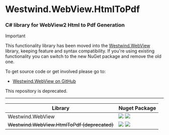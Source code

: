# Westwind.WebView.HtmlToPdf

### C# library for WebView2 Html to Pdf Generation

> [!IMPORTANT]
> This functionality library has been moved into the [Westwind.WebView](https://github.com/RickStrahl/Westwind.WebView) library, keeping feature and syntax compatibility. If you're using existing functionality you can switch to the new NuGet package and remove the old one. 
>
> To get source code or get involved please go to:
> * [Westwind.WebView on GitHub](https://github.com/RickStrahl/Westwind.WebView)
>
> This repository is deprecated.

---


| Library        | Nuget Package          |
|----------------|----------------|
| Westwind.WebView | [![](https://img.shields.io/nuget/v/Westwind.WebView.svg)](https://www.nuget.org/packages/Westwind.WebView/) [![](https://img.shields.io/nuget/dt/Westwind.WebView.svg)](https://www.nuget.org/packages/Westwind.WebView/) |
| ~~Westwind.WebView.HtmlToPdf (deprecated)~~ | [![](https://img.shields.io/nuget/v/Westwind.WebView.HtmlToPdf.svg)](https://www.nuget.org/packages/Westwind.WebView.HtmlToPdf/) [![](https://img.shields.io/nuget/dt/Westwind.WebView.HtmlToPdf.svg)](https://www.nuget.org/packages/Westwind.WebView.HtmlToPdf/) |

